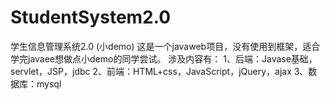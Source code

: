 # StudentSystem2.0
学生信息管理系统2.0 (小demo)
   这是一个javaweb项目，没有使用到框架，适合学完javaee想做点小demo的同学尝试。
涉及内容有：
   1、后端：Javase基础，servlet，JSP，jdbc
   2、前端：HTML+css，JavaScript，jQuery，ajax
   3、数据库：mysql
   
